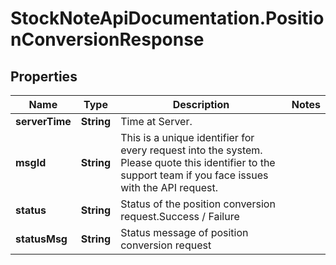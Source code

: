 # StockNoteApiDocumentation.PositionConversionResponse

## Properties
Name | Type | Description | Notes
------------ | ------------- | ------------- | -------------
**serverTime** | **String** | Time at Server. | 
**msgId** | **String** | This is a unique identifier for every request into the system. Please quote this identifier to the support team if you face issues with the API request. | 
**status** | **String** | Status of the position conversion request.Success / Failure | 
**statusMsg** | **String** | Status message of position conversion request | 


